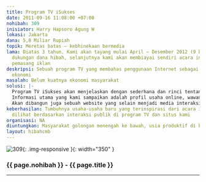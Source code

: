 ```yaml
---
title: Program TV iSukses
date: 2011-09-16 11:08:00 +07:00
nohibah: 309
inisiator: Harry Hapsoro Agung W
lokasi: Jakarta
dana: 5,8 Miliar Rupiah
topik: Meretas batas – kebhinekaan bermedia
lama: Diatas 3 tahun. Kami akan tayang mulai April – Desember 2012 (9 bulan) dengan
  dukungan dana hibah, selanjutnya kami akan membiayai sendiri acara ini dari para
  pemasang iklan
deskripsi: Sebuah program TV yang membahas penggunaan Internet sebagai media pemberdayaan
  ekonomi
masalah: Belum kuatnya ekonomi masyarakat
solusi: |-
  Program TV iSukses akan menjelaskan dengan sederhana dan rinci tentang cara-cara dan contoh-contoh nyata berbisnis melalui Internet, hingga masyarakat memiliki pengetahuan dan keyakinan bahwa mereka juga bisa melakukannya, bahkan dengan telepon genggam yang selama ini sudah mereka miliki.
  Informasi utama yang kami sampaikan adalah profil usaha online, wawancara dengan pengelolanya, liputan dilokasi usaha, video capture proses transaksi di situsnya, dan proses pengiriman barang hingga sampai ke pembeli.
  Akan dibangun juga sebuah website yang selain menjadi media interaksi, juga menjadi pusat dokumentasi serta distribusi konten acara dalam format video streaming/download, text transcript, dan PDF download. Proyek ini akan memberi keuntungan kepada masyarakat golongan menengah ke bawah, usia produktif di berbagai daerah di Indonesia, penyelenggara stasiun TV, pelaku usaha yang menjadi narasumber, dan pemasang iklan.
keberhasilan: Tumbuhnya usaha-usaha baru yang terinspirasi dari acara ini yang dapat
  dilihat berdasarkan interaksi publik di program TV dan situs kami
organisasi: NA
diuntungkan: Masyarakat golongan menengah ke bawah, usia produktif di berbagai daerah di Indonesia, penyelenggara stasiun TV, pelaku usaha yang menjadi narasumber, dan pemasang iklan
layout: hibahcmb
---
```


![309](/static/img/hibahcmb/309.png){: .img-responsive }{: width="350" }

### {{ page.nohibah }} - {{ page.title }}

---
